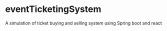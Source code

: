 # eventTicketingSystem
A simulation of ticket buying and selling system using Spring boot and react
